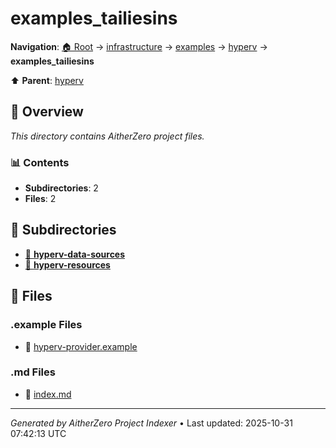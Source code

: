 # examples_tailiesins

**Navigation**: [🏠 Root](../../../../index.md) → [infrastructure](../../../index.md) → [examples](../../index.md) → [hyperv](../index.md) → **examples_tailiesins**

⬆️ **Parent**: [hyperv](../index.md)

## 📖 Overview

*This directory contains AitherZero project files.*

### 📊 Contents

- **Subdirectories**: 2
- **Files**: 2

## 📁 Subdirectories

- [📂 **hyperv-data-sources**](./hyperv-data-sources/index.md)
- [📂 **hyperv-resources**](./hyperv-resources/index.md)

## 📄 Files

### .example Files

- 📄 [hyperv-provider.example](./hyperv-provider.example)

### .md Files

- 📝 [index.md](./index.md)

---

*Generated by AitherZero Project Indexer* • Last updated: 2025-10-31 07:42:13 UTC

